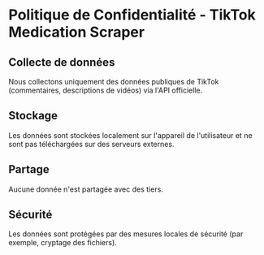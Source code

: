 # Politique de Confidentialité - TikTok Medication Scraper

## Collecte de données
Nous collectons uniquement des données publiques de TikTok (commentaires, descriptions de vidéos) via l'API officielle.

## Stockage
Les données sont stockées localement sur l'appareil de l'utilisateur et ne sont pas téléchargées sur des serveurs externes.

## Partage
Aucune donnée n'est partagée avec des tiers.

## Sécurité
Les données sont protégées par des mesures locales de sécurité (par exemple, cryptage des fichiers).
